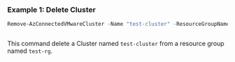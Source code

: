 ### Example 1: Delete Cluster
```powershell
Remove-AzConnectedVMwareCluster -Name "test-cluster" -ResourceGroupName "test-rg" -SubscriptionId "204898ee-cd13-4332-b9d4-55ca5c25496d"
```

```output
```

This command delete a Cluster named `test-cluster` from a resource group named `test-rg`.